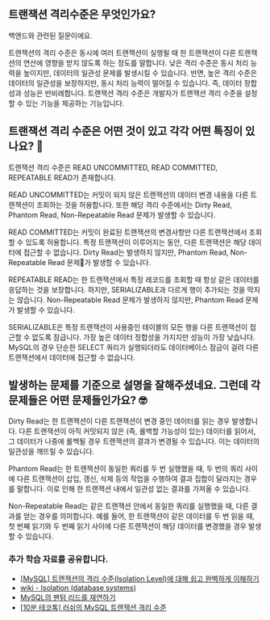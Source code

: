 ## 트랜잭션 격리수준은 무엇인가요?

백엔드와 관련된 질문이에요.

트랜잭션의 격리 수준은 동시에 여러 트랜잭션이 실행될 때 한 트랜잭션이 다른 트랜잭션의 연산에 영향을 받지 않도록 하는 정도를 말합니다. 낮은 격리 수준은 동시 처리 능력을 높이지만, 데이터의 일관성 문제를 발생시킬 수 있습니다. 반면, 높은 격리 수준은 데이터의 일관성을 보장하지만, 동시 처리 능력이 떨어질 수 있습니다. 즉, 데이터 정합성과 성능은 반비례합니다. 트랜잭션 격리 수준은 개발자가 트랜잭션 격리 수준을 설정할 수 있는 기능을 제공하는 기능입니다.

## 트랜잭션 격리 수준은 어떤 것이 있고 각각 어떤 특징이 있나요? 🤔

트랜잭션 격리 수준은 READ UNCOMMITTED, READ COMMITTED, REPEATABLE READ가 존재합니다.

READ UNCOMMITTED는 커밋이 되지 않은 트랜잭션의 데이터 변경 내용을 다른 트랜잭션이 조회하는 것을 허용합니다. 또한 해당 격리 수준에서는 Dirty Read, Phantom Read, Non-Repeatable Read 문제가 발생할 수 있습니다.

READ COMMITTED는 커밋이 완료된 트랜잭션의 변경사항만 다른 트랜잭션에서 조회할 수 있도록 허용합니다. 특정 트랜잭션이 이루어지는 동안, 다른 트랜잭션은 해당 데이터에 접근할 수 없습니다. Dirty Read는 발생하지 않지만, Phantom Read, Non-Repeatable Read 문제가 발생할 수 있습니다.

REPEATABLE READ는 한 트랜잭션에서 특정 레코드를 조회할 때 항상 같은 데이터를 응답하는 것을 보장합니다. 하지만, SERIALIZABLE과 다르게 행이 추가되는 것을 막지는 않습니다. Non-Repeatable Read 문제가 발생하지 않지만, Phantom Read 문제가 발생할 수 있습니다.

SERIALIZABLE은 특정 트랜잭션이 사용중인 테이블의 모든 행을 다른 트랜잭션이 접근할 수 없도록 잠급니다. 가장 높은 데이터 정합성을 가지지만 성능이 가장 낮습니다. MySQL의 경우 단순한 SELECT 쿼리가 실행되더라도 데이터베이스 잠금이 걸려 다른 트랜잭션에서 데이터에 접근할 수 없습니다.

## 발생하는 문제를 기준으로 설명을 잘해주셨네요. 그런데 각 문제들은 어떤 문제들인가요? 🤓

Dirty Read는 한 트랜잭션이 다른 트랜잭션이 변경 중인 데이터를 읽는 경우 발생합니다. 다른 트랜잭션이 아직 커밋되지 않은 (즉, 롤백할 가능성이 있는) 데이터를 읽어서, 그 데이터가 나중에 롤백될 경우 트랜잭션의 결과가 변경될 수 있습니다. 이는 데이터의 일관성을 깨뜨릴 수 있습니다.

Phantom Read는 한 트랜잭션이 동일한 쿼리를 두 번 실행했을 때, 두 번의 쿼리 사이에 다른 트랜잭션이 삽입, 갱신, 삭제 등의 작업을 수행하여 결과 집합이 달라지는 경우를 말합니다. 이로 인해 한 트랜잭션 내에서 일관성 없는 결과를 가져올 수 있습니다.

Non-Repeatable Read는 같은 트랜잭션 안에서 동일한 쿼리를 실행했을 때, 다른 결과를 얻는 경우를 의미합니다. 예를 들어, 한 트랜잭션이 같은 데이터를 두 번 읽을 때, 첫 번째 읽기와 두 번째 읽기 사이에 다른 트랜잭션이 해당 데이터를 변경했을 경우 발생할 수 있습니다.

### 추가 학습 자료를 공유합니다.

- [[MySQL] 트랜잭션의 격리 수준(Isolation Level)에 대해 쉽고 완벽하게 이해하기](https://mangkyu.tistory.com/299)
- [wiki - Isolation (database systems)](https://en.wikipedia.org/wiki/Isolation_(database_systems))
- [MySQL의 팬텀 리드를 재연하기](http://stackoverflow.com/questions/42794425/unable-to-produce-a-phantom-read/42796969#42796969)
- [[10분 테코톡] 러쉬의 MySQL 트랜잭션 격리 수준](https://youtu.be/QHWwNTGkwAU?si=AMYGpIry6nCPosuu)